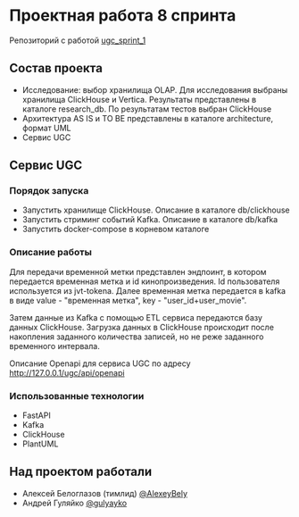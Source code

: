 # Проектная работа 8 спринта
Репозиторий с работой [ugc_sprint_1](https://github.com/AlexeyBely/ugc_sprint_1)

## Состав проекта

- Исследование: выбор хранилища OLAP. Для исследования выбраны хранилища ClickHouse и Vertica. Результаты представлены в каталоге research_db. По результатам тестов выбран ClickHouse
- Архитектура AS IS и TO BE представлены в каталоге architecture, формат UML
- Сервис UGC

## Сервис UGC

### Порядок запуска

- Запустить хранилище ClickHouse. Описание в каталоге db/clickhouse
- Запустить стриминг событий Kafka. Описание в каталоге db/kafka
- Запустить docker-compose в корневом каталоге

### Описание работы

Для передачи временной метки представлен эндпоинт, в котором передается временная метка и id кинопроизведения. Id пользователя используется из jvt-tokena. Далее временная метка передается в kafka в виде value - "временная метка", key - "user_id+user_movie".

Затем данные из Kafka с помощью ETL сервиса передаются базу данных ClickHouse. Загрузка данных в ClickHouse происходит после накопления заданного количества записей, но не реже заданного временного интервала.

Описание Openapi для сервиса UGC по адресу http://127.0.0.1/ugc/api/openapi

### Использованные технологии
    
- FastAPI
- Kafka 
- ClickHouse
- PlantUML

## Над проектом работали
- Алексей Белоглазов (тимлид) [@AlexeyBely](https://github.com/AlexeyBely)
- Андрей Гуляйко [@gulyayko](https://github.com/gulyayko)
